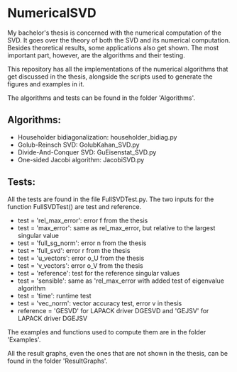 # NumericalSVD

My bachelor's thesis is concerned with the numerical computation of the SVD. It goes over the theory of both the SVD and its numerical computation. Besides theoretical results, some applications also get shown. The most important part, however, are the algorithms and their testing.

This repository has all the implementations of the numerical algorithms that get discussed in the thesis, alongside the scripts used to generate the figures and examples in it.

The algorithms and tests can be found in the folder 'Algorithms'.

## Algorithms:
- Householder bidiagonalization: householder_bidiag.py
- Golub-Reinsch SVD: GolubKahan_SVD.py
- Divide-And-Conquer SVD: GuEisenstat_SVD.py
- One-sided Jacobi algorithm: JacobiSVD.py

## Tests:
All the tests are found in the file FullSVDTest.py. The two inputs for the function FullSVDTest() are test and reference.
- test = 'rel_max_error': error f from the thesis
- test = 'max_error': same as rel_max_error, but relative to the largest singular value
- test = 'full_sg_norm': error n from the thesis
- test = 'full_svd': error r from the thesis
- test = 'u_vectors': error o_U from the thesis
- test = 'v_vectors': error o_V from the thesis
- test = 'reference': test for the reference singular values
- test = 'sensible': same as 'rel_max_error with added test of eigenvalue algorithm
- test = 'time': runtime test
- test = 'vec_norm': vector accuracy test, error v in thesis
- reference = 'GESVD' for LAPACK driver DGESVD and 'GEJSV' for LAPACK driver DGEJSV

The examples and functions used to compute them are in the folder 'Examples'.

All the result graphs, even the ones that are not shown in the thesis, can be found in the folder 'ResultGraphs'.
